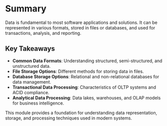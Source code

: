 # Summary

Data is fundamental to most software applications and solutions. It can be represented in various formats, stored in files or databases, and used for transactions, analysis, and reporting.

## **Key Takeaways**
- **Common Data Formats**: Understanding structured, semi-structured, and unstructured data.
- **File Storage Options**: Different methods for storing data in files.
- **Database Storage Options**: Relational and non-relational databases for data management.
- **Transactional Data Processing**: Characteristics of OLTP systems and ACID compliance.
- **Analytical Data Processing**: Data lakes, warehouses, and OLAP models for business intelligence.

This module provides a foundation for understanding data representation, storage, and processing techniques used in modern systems.
